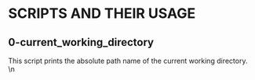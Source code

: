 # SCRIPTS AND THEIR USAGE
## 0-current\_working\_directory
This script prints the absolute path name of the current working directory. \n
